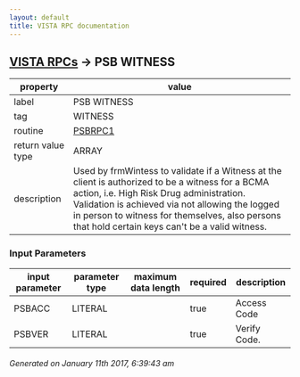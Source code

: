 ```yaml
---
layout: default
title: VISTA RPC documentation
---
```




## [VISTA RPCs](TableOfContent.md) &#8594; PSB WITNESS 

 property | value 
--- | --- 
 label | PSB WITNESS
 tag | WITNESS
 routine | [PSBRPC1](http://code.osehra.org/dox/Routine_PSBRPC1_source.html)
 return value type | ARRAY
 description | Used by frmWintess to validate if a Witness at the client is authorized to be a witness for a BCMA action, i.e. High Risk Drug administration. Validation is achieved via not allowing the logged in person to witness for themselves, also persons that hold certain keys can't be a valid witness.

### Input Parameters

| input parameter | parameter type | maximum data length | required | description | 
| --- | --- | --- | --- | --- | 
| PSBACC | LITERAL |  | true | Access Code | 
| PSBVER | LITERAL |  | true | Verify Code. | 




 ###### Generated on January 11th 2017, 6:39:43 am